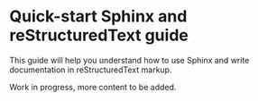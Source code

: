 # Quick-start Sphinx and reStructuredText guide
This guide will help you understand how to use Sphinx and write documentation in reStructuredText markup.

Work in progress, more content to be added.
